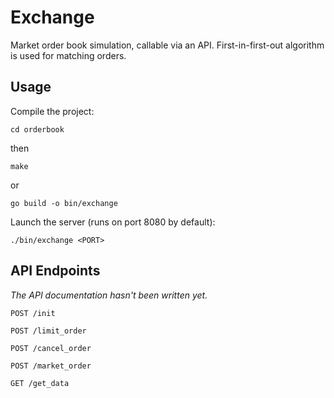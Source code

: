# Exchange
Market order book simulation, callable via an API.
First-in-first-out algorithm is used for matching orders.

## Usage
Compile the project:
```shell
cd orderbook
```
then
```shell
make
```
or
```shell
go build -o bin/exchange
```
Launch the server (runs on port 8080 by default):
```shell
./bin/exchange <PORT>
```
## API Endpoints
*The API documentation hasn't been written yet.*

```
POST /init
```

```
POST /limit_order
```

```
POST /cancel_order
```

```
POST /market_order
```

```
GET /get_data
```